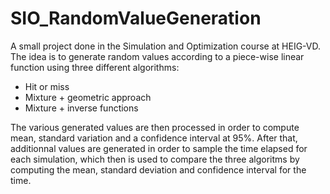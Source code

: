 # SIO_RandomValueGeneration

A small project done in the Simulation and Optimization course at HEIG-VD. 
The idea is to generate random values according to a piece-wise linear function using three different algorithms:
* Hit or miss
* Mixture + geometric approach
* Mixture + inverse functions

The various generated values are then processed in order to compute mean, standard variation and a confidence interval at 95%. 
After that, additionnal values are generated in order to sample the time elapsed for each simulation, which then 
is used to compare the three algoritms by computing the mean, standard deviation and confidence interval for the time.
